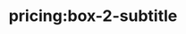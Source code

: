 ---
title: 'pricing:box-2-subtitle'
pt: >-
    pricing:box-2-subtitle
en: >-
    pricing:box-2-subtitle
---